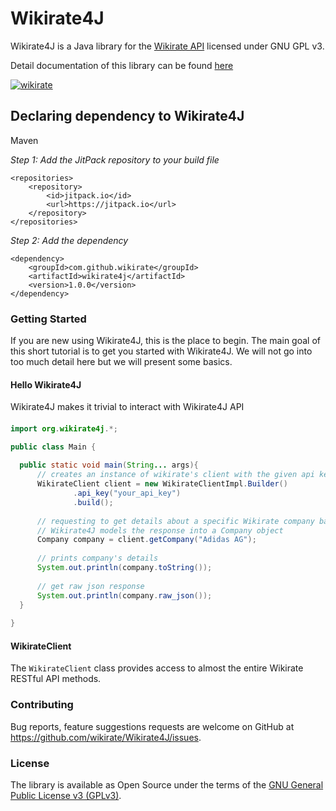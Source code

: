 # Wikirate4J

Wikirate4J is a Java library for the [Wikirate API](https://wikirate.org/Use_the_API) licensed under GNU GPL v3.

Detail documentation of this library can be found [here](https://wikirate.github.io/Wikirate4J/)

[![wikirate](https://img.shields.io/twitter/follow/wikirate?style=social)](https://twitter.com/wikirate)

## Declaring dependency to Wikirate4J

Maven

*Step 1: Add the JitPack repository to your build file*

```
<repositories>
    <repository>
        <id>jitpack.io</id>
        <url>https://jitpack.io</url>
    </repository>
</repositories>
```

*Step 2: Add the dependency*

```
<dependency>
    <groupId>com.github.wikirate</groupId>
	<artifactId>wikirate4j</artifactId>
	<version>1.0.0</version>
</dependency>
```

### Getting Started

If you are new using Wikirate4J, this is the place to begin. The main goal of this short tutorial is to get you started
with Wikirate4J. We will not go into too much detail here but we will present some basics.

#### Hello Wikirate4J

Wikirate4J makes it trivial to interact with Wikirate4J API 

####

```java
import org.wikirate4j.*;

public class Main {
    
  public static void main(String... args){
      // creates an instance of wikirate's client with the given api key
      WikirateClient client = new WikirateClientImpl.Builder()
              .api_key("your_api_key")
              .build();
      
      // requesting to get details about a specific Wikirate company based on its name
      // Wikirate4J models the response into a Company object
      Company company = client.getCompany("Adidas AG");
      
      // prints company's details
      System.out.println(company.toString());
      
      // get raw json response
      System.out.println(company.raw_json());
  }
  
}
```


#### WikirateClient

The `WikirateClient` class provides access to almost the entire Wikirate RESTful API methods.

### Contributing

Bug reports, feature suggestions requests are welcome on GitHub at https://github.com/wikirate/Wikirate4J/issues.

### License

The library is available as Open Source under the terms of
the [GNU General Public License v3 (GPLv3)](https://www.gnu.org/licenses/gpl-3.0.txt).
